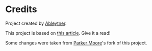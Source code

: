 # Credits

Project created by [Ableytner](https://github.com/Ableytner).

This project is based on [this article](https://baccini-al.medium.com/how-to-containerize-a-github-actions-self-hosted-runner-5994cc08b9fb). Give it a read!

Some changes were taken from [Parker Moore](https://github.com/parkr)'s fork of this project.
